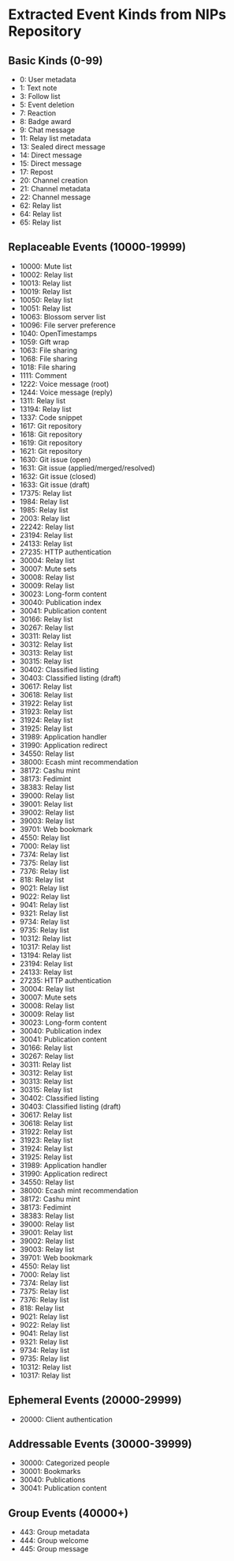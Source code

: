 # Extracted Event Kinds from NIPs Repository

## Basic Kinds (0-99)
- 0: User metadata
- 1: Text note  
- 3: Follow list
- 5: Event deletion
- 7: Reaction
- 8: Badge award
- 9: Chat message
- 11: Relay list metadata
- 13: Sealed direct message
- 14: Direct message
- 15: Direct message
- 17: Repost
- 20: Channel creation
- 21: Channel metadata
- 22: Channel message
- 62: Relay list
- 64: Relay list
- 65: Relay list

## Replaceable Events (10000-19999)
- 10000: Mute list
- 10002: Relay list
- 10013: Relay list
- 10019: Relay list
- 10050: Relay list
- 10051: Relay list
- 10063: Blossom server list
- 10096: File server preference
- 1040: OpenTimestamps
- 1059: Gift wrap
- 1063: File sharing
- 1068: File sharing
- 1018: File sharing
- 1111: Comment
- 1222: Voice message (root)
- 1244: Voice message (reply)
- 1311: Relay list
- 13194: Relay list
- 1337: Code snippet
- 1617: Git repository
- 1618: Git repository
- 1619: Git repository
- 1621: Git repository
- 1630: Git issue (open)
- 1631: Git issue (applied/merged/resolved)
- 1632: Git issue (closed)
- 1633: Git issue (draft)
- 17375: Relay list
- 1984: Relay list
- 1985: Relay list
- 2003: Relay list
- 22242: Relay list
- 23194: Relay list
- 24133: Relay list
- 27235: HTTP authentication
- 30004: Relay list
- 30007: Mute sets
- 30008: Relay list
- 30009: Relay list
- 30023: Long-form content
- 30040: Publication index
- 30041: Publication content
- 30166: Relay list
- 30267: Relay list
- 30311: Relay list
- 30312: Relay list
- 30313: Relay list
- 30315: Relay list
- 30402: Classified listing
- 30403: Classified listing (draft)
- 30617: Relay list
- 30618: Relay list
- 31922: Relay list
- 31923: Relay list
- 31924: Relay list
- 31925: Relay list
- 31989: Application handler
- 31990: Application redirect
- 34550: Relay list
- 38000: Ecash mint recommendation
- 38172: Cashu mint
- 38173: Fedimint
- 38383: Relay list
- 39000: Relay list
- 39001: Relay list
- 39002: Relay list
- 39003: Relay list
- 39701: Web bookmark
- 4550: Relay list
- 7000: Relay list
- 7374: Relay list
- 7375: Relay list
- 7376: Relay list
- 818: Relay list
- 9021: Relay list
- 9022: Relay list
- 9041: Relay list
- 9321: Relay list
- 9734: Relay list
- 9735: Relay list
- 10312: Relay list
- 10317: Relay list
- 13194: Relay list
- 23194: Relay list
- 24133: Relay list
- 27235: HTTP authentication
- 30004: Relay list
- 30007: Mute sets
- 30008: Relay list
- 30009: Relay list
- 30023: Long-form content
- 30040: Publication index
- 30041: Publication content
- 30166: Relay list
- 30267: Relay list
- 30311: Relay list
- 30312: Relay list
- 30313: Relay list
- 30315: Relay list
- 30402: Classified listing
- 30403: Classified listing (draft)
- 30617: Relay list
- 30618: Relay list
- 31922: Relay list
- 31923: Relay list
- 31924: Relay list
- 31925: Relay list
- 31989: Application handler
- 31990: Application redirect
- 34550: Relay list
- 38000: Ecash mint recommendation
- 38172: Cashu mint
- 38173: Fedimint
- 38383: Relay list
- 39000: Relay list
- 39001: Relay list
- 39002: Relay list
- 39003: Relay list
- 39701: Web bookmark
- 4550: Relay list
- 7000: Relay list
- 7374: Relay list
- 7375: Relay list
- 7376: Relay list
- 818: Relay list
- 9021: Relay list
- 9022: Relay list
- 9041: Relay list
- 9321: Relay list
- 9734: Relay list
- 9735: Relay list
- 10312: Relay list
- 10317: Relay list

## Ephemeral Events (20000-29999)
- 20000: Client authentication

## Addressable Events (30000-39999)
- 30000: Categorized people
- 30001: Bookmarks
- 30040: Publications
- 30041: Publication content

## Group Events (40000+)
- 443: Group metadata
- 444: Group welcome
- 445: Group message
